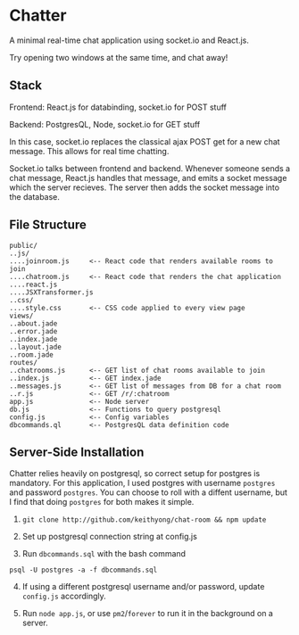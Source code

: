 # Chatter
A minimal real-time chat application using socket.io and React.js.

Try opening two windows at the same time, and chat away!

## Stack
Frontend: React.js for databinding, socket.io for POST stuff

Backend: PostgresQL, Node, socket.io for GET stuff

In this case, socket.io replaces the classical ajax POST get for a new chat message. This allows for real time chatting.

Socket.io talks between frontend and backend. Whenever someone sends a chat message, React.js handles that message, and emits a socket message which the server recieves. The server then adds the socket message into the database.

## File Structure
```
public/
..js/
....joinroom.js     <-- React code that renders available rooms to join
....chatroom.js     <-- React code that renders the chat application
....react.js
....JSXTransformer.js
..css/
....style.css       <-- CSS code applied to every view page
views/
..about.jade
..error.jade
..index.jade
..layout.jade
..room.jade
routes/
..chatrooms.js      <-- GET list of chat rooms available to join
..index.js          <-- GET index.jade
..messages.js       <-- GET list of messages from DB for a chat room
..r.js              <-- GET /r/:chatroom
app.js              <-- Node server
db.js               <-- Functions to query postgresql
config.js           <-- Config variables
dbcommands.ql       <-- PostgresQL data definition code
```
## Server-Side Installation
Chatter relies heavily on postgresql, so correct setup for postgres is mandatory. For this application, I used postgres with username `postgres` and password `postgres`. You can choose to roll with a diffent username, but I find that doing `postgres` for both makes it simple.

1. `git clone http://github.com/keithyong/chat-room && npm update`

2. Set up postgresql connection string at config.js

3. Run `dbcommands.sql` with the bash command 

```
psql -U postgres -a -f dbcommands.sql
``` 

4. If using a different postgresql username and/or password, update `config.js` accordingly.

5. Run `node app.js`, or use `pm2`/`forever` to run it in the background on a server.
